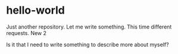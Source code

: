 # hello-world
Just another repository.
Let me write something.
This time different requests. New 2

Is it that I need to write something to describe more about myself?
